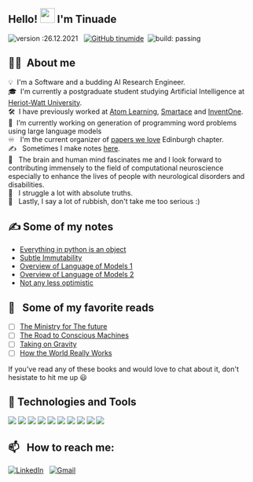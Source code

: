 ## Hello! <img src="https://raw.githubusercontent.com/MartinHeinz/MartinHeinz/master/wave.gif" width="30px"> I'm Tinuade
![version :26.12.2021](https://img.shields.io/badge/version-0.0-informational) &nbsp;
[![GitHub tinumide](https://img.shields.io/github/followers/tinumide?label=follow&style=social)](https://github.com/tinumide)&nbsp;
![build: passing](https://img.shields.io/badge/build-passing-success)


<!--
**tinumide/tinumide** is a ✨ _special_ ✨ repository because its `README.md` (this file) appears on your GitHub profile.

Here are some ideas to get you started:

- 🔭 I’m currently working on ...
- 🌱 I’m currently learning ...
- 👯 I’m looking to collaborate on ...
- 🤔 I’m looking for help with ...
- 💬 Ask me about ...
- 📫 How to reach me: ...
- 😄 Pronouns: ...
- ⚡ Fun fact: ...
-->

## :woman_technologist: &nbsp;About me

💡 &nbsp;I'm a Software and a budding AI Research Engineer.\
🎓 &nbsp;I'm currently a postgraduate student studying Artificial Intelligence at [Heriot-Watt University](https://www.hw.ac.uk/).\
🛠 &nbsp;I have previously worked at [Atom Learning](https://atomlearning.co.uk/), [Smartace](https://smartace.ng/) and [InventOne](https://inventone.ng/#/).\
🔭 &nbsp;I’m currently working on generation of programming word problems using large language models\
:infinity: &nbsp; I'm the current organizer of [papers we love](https://www.linkedin.com/company/papers-we-love-edinburgh) Edinburgh chapter.\
:writing_hand: &nbsp; Sometimes I make notes [here](https://github.com/tinumide/tinusnotes).\
:brain: &nbsp; The brain and human mind fascinates me and I look forward to contributing immensely to the field of computational neuroscience especially to enhance the lives of people with neurological disorders and disabilities.\
🌱 &nbsp; I struggle a lot with absolute truths.\
🌱 &nbsp; Lastly, I say a lot of rubbish, don't take me too serious :)


## :writing_hand: Some of my notes

- [Everything in python is an object](https://github.com/tinumide/bits-of-python/blob/main/everything_in_python_is_an_object.md)
- [Subtle Immutability](https://github.com/tinumide/bits-of-python/blob/main/mutability_and_immutability.md)
- [Overview of Language of Models 1](https://github.com/tinumide/tinusnotes/blob/main/language_models_overview_1.md)
- [Overview of Language of Models 2](https://github.com/tinumide/tinusnotes/blob/main/language_models_overview-2.md)
- [Not any less optimistic](https://github.com/tinumide/tinusnotes/blob/main/not_any_less_optimistic.md)

## 📖 &nbsp; Some of my favorite reads
- [ ] [The Ministry for The future](https://www.goodreads.com/book/show/50998056-the-ministry-for-the-future)
- [ ] [The Road to Conscious Machines](https://www.goodreads.com/en/book/show/52842983)
- [ ] [Taking on Gravity](https://www.goodreads.com/en/book/show/42277869)
- [ ] [How the World Really Works](https://www.goodreads.com/book/show/56587388-how-the-world-really-works)

If you've read any of these books and would love to chat about it, don't hesistate to hit me up :smiley: 

## 🔧 Technologies and Tools
![](https://img.shields.io/badge/Code-Python-informational?style=flat&logo=python&logoColor=white&color=colorB)
![](https://img.shields.io/badge/Code-JavaScript-informational?style=flat&logo=javascript&logoColor=white&color=colorB)
![](https://img.shields.io/badge/Tools-PyTorch-informational?style=flat&logo=pytorch&logoColor=white&color=colorB)
![](https://img.shields.io/badge/Tools-TensorFlow-informational?style=flat&logo=tensorflow&logoColor=white&color=colorB)
![](https://img.shields.io/badge/Tools-PostgreSQL-informational?style=flat&logo=postgresql&logoColor=white&color=colorB)
![](https://img.shields.io/badge/Tools-MySQL-informational?style=flat&logo=mysql&logoColor=white&color=colorB)
![](https://img.shields.io/badge/Tools-MongoDB-informational?style=flat&logo=mongodb&logoColor=white&color=colorB)
![](https://img.shields.io/badge/Tools-Docker-informational?style=flat&logo=docker&logoColor=white&color=colorB)
![](https://img.shields.io/badge/Editor-VSCode-informational?style=flat&logo=visualstudiocode&logoColor=white&color=colorB)
![](https://img.shields.io/badge/Editor-PyCharm-informational?style=flat&logo=pycharm&logoColor=white&color=colorB)

## 📫 &nbsp; How to reach me:
<a href="https://www.linkedin.com/in/tinuade-adeleke/"><img alt="LinkedIn" src="https://img.shields.io/badge/linkedin%20-%230077B5.svg?&style=flat&logo=linkedin&logoColor=white"/></a> &nbsp;
<a href="mailto:tinuademargaret@gmail.com"><img alt="Gmail" src="https://img.shields.io/badge/Gmail-D14836?style=flat&logo=gmail&logoColor=white" /></a> &nbsp;
